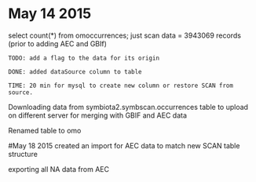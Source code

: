 # May 14 2015
select count(*) from omoccurrences; just scan data = 3943069 records (prior to adding AEC and GBIf)

	TODO: add a flag to the data for its origin

	DONE: added dataSource column to table

	TIME: 20 min for mysql to create new column or restore SCAN from source.
	
Downloading data from symbiota2.symbscan.occurrences table to upload on different server for merging with GBIF and AEC data

Renamed table to omo

#May 18 2015
created an import for AEC data to match new SCAN table structure

exporting all NA data from AEC





